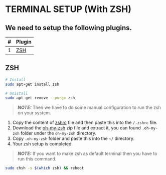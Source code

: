 # TERMINAL SETUP (With ZSH)
## We need to setup the following plugins.
| # | Plugin |
| ------ | ------ |
| 1 | [ZSH](https://github.com/abbackend/setup/blob/main/TerminalSetup.md#zsh) |

## ZSH
``` sh
# Install
sudo apt-get install zsh
```

``` sh
# Unistall
sudo apt-get remove --purge zsh
```

> **_NOTE:_** Then we have to do some manual configuration to run the zsh on your system.

1. Copy the content of [zshrc](https://github.com/abbackend/setup/blob/main/zshrc) file and then paste this into the `/.zshrc` file.
2. Download the [oh-my-zsh](https://github.com/abbackend/setup/blob/main/oh-my-zsh.zip) zip file and extract it, you can found `.oh-my-zsh` folder under the `oh-my-zsh` directory.
3. Copy `.oh-my-zsh` folder and paste this into the `~/` directory.
4. Your zsh setup is completed.

> **_NOTE:_** If you want to make zsh as default terminal then you have to run this command.
``` sh
sudo chsh -s $(which zsh) && reboot
```
